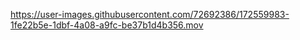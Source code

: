 

https://user-images.githubusercontent.com/72692386/172559983-1fe22b5e-1dbf-4a08-a9fc-be37b1d4b356.mov

